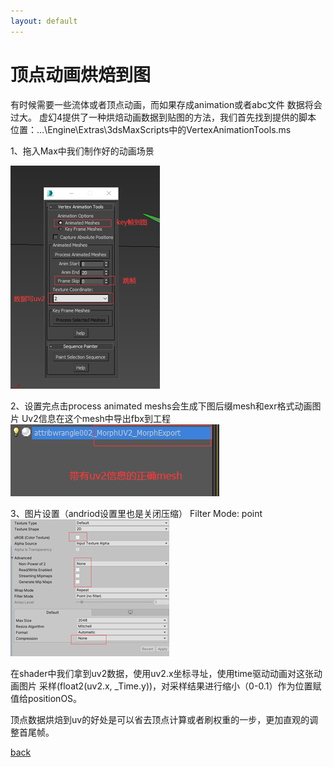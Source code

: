 ```yaml
---
layout: default
---
```


# 顶点动画烘焙到图
有时候需要一些流体或者顶点动画，而如果存成animation或者abc文件 数据将会过大。
虚幻4提供了一种烘焙动画数据到贴图的方法，我们首先找到提供的脚本
位置：…\Engine\Extras\3dsMaxScripts中的VertexAnimationTools.ms

1、拖入Max中我们制作好的动画场景


![Branching](../../assets/img/vertexAnimBaked/tool.png)

2、设置完点击process animated meshs会生成下图后缀mesh和exr格式动画图片
Uv2信息在这个mesh中导出fbx到工程
![Branching](../../assets/img/vertexAnimBaked/tool2.png)

3、图片设置（andriod设置里也是关闭压缩）
Filter Mode: point
![Branching](../../assets/img/vertexAnimBaked/tool3.png)

在shader中我们拿到uv2数据，使用uv2.x坐标寻址，使用time驱动动画对这张动画图片
采样(float2(uv2.x, _Time.y))，对采样结果进行缩小（0-0.1）作为位置赋值给positionOS。

顶点数据烘焙到uv的好处是可以省去顶点计算或者刷权重的一步，更加直观的调整首尾帧。


[back](../../coding-page.html)